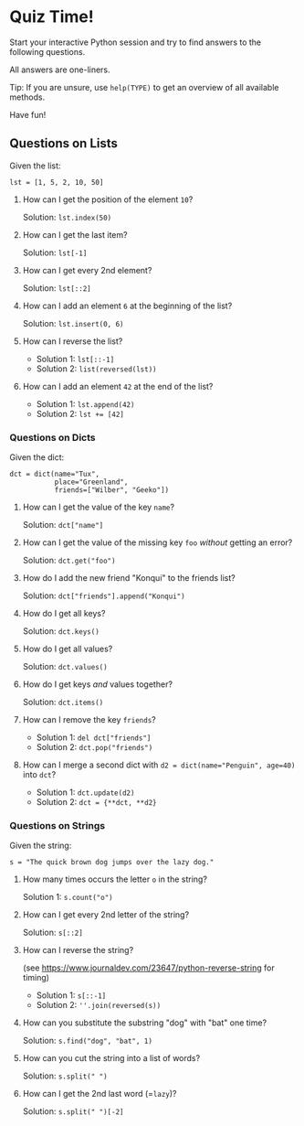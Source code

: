 # Quiz Time!

Start your interactive Python session and try to find
answers to the following questions.

All answers are one-liners.

Tip: If you are unsure, use `help(TYPE)` to get an
     overview of all available methods.

Have fun!


## Questions on Lists

Given the list:

    lst = [1, 5, 2, 10, 50]

1. How can I get the position of the element `10`?

   Solution: `lst.index(50)`

2. How can I get the last item?

   Solution: `lst[-1]`

3. How can I get every 2nd element?

   Solution: `lst[::2]`

4. How can I add an element `6` at the beginning of the list?

   Solution: `lst.insert(0, 6)`

5. How can I reverse the list?

   * Solution 1: `lst[::-1]`
   * Solution 2: `list(reversed(lst))`

6. How can I add an element `42` at the end of the list?

   * Solution 1: `lst.append(42)`
   * Solution 2: `lst += [42]`


### Questions on Dicts

Given the dict:

    dct = dict(name="Tux",
               place="Greenland",
               friends=["Wilber", "Geeko"])

1. How can I get the value of the key `name`?

   Solution: `dct["name"]`

2. How can I get the value of the missing key `foo` *without*
   getting an error?

   Solution: `dct.get("foo")`

3. How do I add the new friend "Konqui" to the friends list?

   Solution: `dct["friends"].append("Konqui")`

4. How do I get all keys?

   Solution: `dct.keys()`

5. How do I get all values?

   Solution: `dct.values()`

6. How do I get keys *and* values together?

   Solution: `dct.items()`
  
7. How can I remove the key `friends`?

   * Solution 1: `del dct["friends"]`
   * Solution 2: `dct.pop("friends")`

8. How can I merge a second dict with
   `d2 = dict(name="Penguin", age=40)` into `dct`?

   * Solution 1: `dct.update(d2)`
   * Solution 2: `dct = {**dct, **d2}`


### Questions on Strings

Given the string:

    s = "The quick brown dog jumps over the lazy dog."

1. How many times occurs the letter `o` in the string?

   Solution 1: `s.count("o")`

2. How can I get every 2nd letter of the string?

   Solution: `s[::2]`

3. How can I reverse the string?

   (see https://www.journaldev.com/23647/python-reverse-string for timing)
   * Solution 1: `s[::-1]`
   * Solution 2: `''.join(reversed(s))`

4. How can you substitute the substring "dog" with "bat" one time?

   Solution: `s.find("dog", "bat", 1)`

5. How can you cut the string into a list of words?

   Solution: `s.split(" ")`

6. How can I get the 2nd last word (=`lazy`)?

   Solution: `s.split(" ")[-2]`
